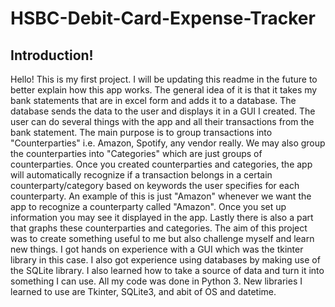 # HSBC-Debit-Card-Expense-Tracker
## Introduction!
Hello! This is my first project. I will be updating this readme in the future to better explain how this app works. The general idea of it is that it takes my bank statements that are in excel form and adds it to a database. The database sends the data to the user and displays it in a GUI I created. The user can do several things with the app and all their transactions from the bank statement. The main purpose is to group transactions into "Counterparties" i.e. Amazon, Spotify, any vendor really. We may also group the counterparties into "Categories" which are just groups of counterparties. Once you created counterparties and categories, the app will automatically recognize if a transaction belongs in a certain counterparty/category based on keywords the user specifies for each counterparty. An example of this is just "Amazon" whenever we want the app to recognize a counterparty called "Amazon". Once you set up information you may see it displayed in the app. Lastly there is also a part that graphs these counterparties and categories. 
The aim of this project was to create something useful to me but also challenge myself and learn new things. I got hands on experience with a GUI which was the tkinter library in this case. I also got experience using databases by making use of the SQLite library. I also learned how to take a source of data and turn it into something I can use. 
All my code was done in Python 3. New libraries I learned to use are Tkinter, SQLite3, and abit of OS and datetime.
